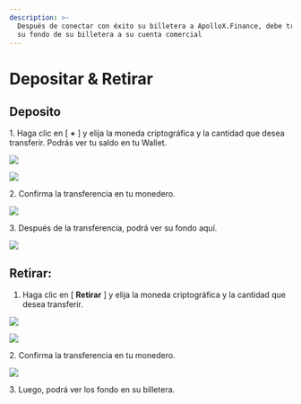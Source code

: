 ```yaml
---
description: >-
  Después de conectar con éxito su billetera a ApolloX.Finance, debe transferir
  su fondo de su billetera a su cuenta comercial
---
```


# Depositar & Retirar

## Deposito

1\. Haga clic en \[ **+** ] y elija la moneda criptográfica y la cantidad que desea transferir. Podrás ver tu saldo en tu Wallet.

![](<../.gitbook/assets/mceclip0 (1).png>)

![](<../.gitbook/assets/mceclip1 (1).png>)



2\. Confirma la transferencia en tu monedero.

![](../.gitbook/assets/mceclip2.jpg)

3\. Después de la transferencia, podrá ver su fondo aquí.

![](../.gitbook/assets/mceclip4.png)

## Retirar:

1. Haga clic en \[ **Retirar** ] y elija la moneda criptográfica y la cantidad que desea transferir.

![](../.gitbook/assets/mceclip5.png)

![](../.gitbook/assets/mceclip6.png)

2\. Confirma la transferencia en tu monedero.

![](../.gitbook/assets/mceclip7.jpg)

3\. Luego, podrá ver los fondo en su billetera.
